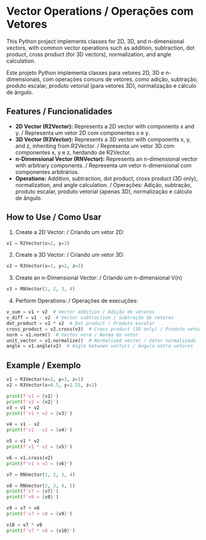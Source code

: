 # Vector Operations / Operações com Vetores

This Python project implements classes for 2D, 3D, and n-dimensional vectors, with common vector operations such as addition, subtraction, dot product, cross product (for 3D vectors), normalization, and angle calculation.

Este projeto Python implementa classes para vetores 2D, 3D e n-dimensionais, com operações comuns de vetores, como adição, subtração, produto escalar, produto vetorial (para vetores 3D), normalização e cálculo de ângulo.

## Features / Funcionalidades
- **2D Vector (R2Vector):** Represents a 2D vector with components x and y. / Representa um vetor 2D com componentes x e y.
- **3D Vector (R3Vector):** Represents a 3D vector with components x, y, and z, inheriting from R2Vector. / Representa um vetor 3D com componentes x, y e z, herdando de R2Vector.
- **n-Dimensional Vector (RNVector):** Represents an n-dimensional vector with arbitrary components. / Representa um vetor n-dimensional com componentes arbitrários.
- **Operations:** Addition, subtraction, dot product, cross product (3D only), normalization, and angle calculation. / Operações: Adição, subtração, produto escalar, produto vetorial (apenas 3D), normalização e cálculo de ângulo.

## How to Use / Como Usar

1. Create a 2D Vector: / Criando um vetor 2D:
```py
v1 = R2Vector(x=2, y=3)
```

2. Create a 3D Vector: / Criando um vetor 3D:

```py
v2 = R3Vector(x=1, y=2, z=3)
```

3. Create an n-Dimensional Vector: / Criando um n-dimensional V(n)

```py
v3 = RNVector(1, 2, 3, 4)
```

4. Perform Operations: / Operações de execuções:

```py
v_sum = v1 + v2  # Vector addition / Adição de vetores
v_diff = v1 - v2  # Vector subtraction / Subtração de vetores
dot_product = v1 * v2  # Dot product / Produto escalar
cross_product = v2.cross(v3)  # Cross product (3D only) / Produto vetorial (apenas 3D)
norm = v1.norm()  # Vector norm / Norma do vetor
unit_vector = v1.normalize()  # Normalized vector / Vetor normalizado
angle = v1.angle(v2)  # Angle between vectors / Ângulo entre vetores
```

## Example / Exemplo

```py
v1 = R3Vector(x=2, y=3, z=1)
v2 = R3Vector(x=0.5, y=1.25, z=2)

print(f'v1 = {v1}')
print(f'v2 = {v2}')
v3 = v1 + v2
print(f'v1 + v2 = {v3}')

v4 = v1 - v2
print(f'v1 - v2 = {v4}')

v5 = v1 * v2
print(f'v1 * v2 = {v5}')

v6 = v1.cross(v2)
print(f'v1 x v2 = {v6}')

v7 = RNVector(1, 2, 3, 4)

v8 = RNVector(2, 3, 4, 5)
print(f'v7 = {v7}')
print(f'v8 = {v8}')

v9 = v7 + v8
print(f'v7 + v8 = {v9}')

v10 = v7 * v8
print(f'v7 * v8 = {v10}')
```


